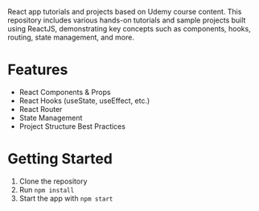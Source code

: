React app tutorials and projects based on Udemy course content.
This repository includes various hands-on tutorials and sample projects built using ReactJS, demonstrating key concepts such as components, hooks, routing, state management, and more.

# Features
- React Components & Props
- React Hooks (useState, useEffect, etc.)
- React Router
- State Management
- Project Structure Best Practices

# Getting Started
1. Clone the repository
2. Run `npm install`
3. Start the app with `npm start`
